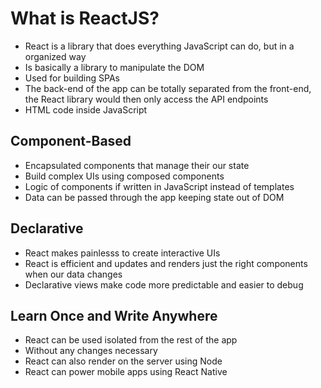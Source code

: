 # What is ReactJS?
- React is a library that does everything JavaScript can do, but in a organized way
- Is basically a library to manipulate the DOM
- Used for building SPAs
- The back-end of the app can be totally separated from the front-end, the React library would then only access the API endpoints
- HTML code inside JavaScript


## Component-Based
- Encapsulated components that manage their our state
- Build complex UIs using composed components
- Logic of components if written in JavaScript instead of templates
- Data can be passed through the app keeping state out of DOM


## Declarative
- React makes painlesss to create interactive UIs
- React is efficient and updates and renders just the right components when our data changes
- Declarative views make code more predictable and easier to debug


## Learn Once and Write Anywhere
- React can be used isolated from the rest of the app
- Without any changes necessary
- React can also render on the server using Node
- React can power mobile apps using React Native